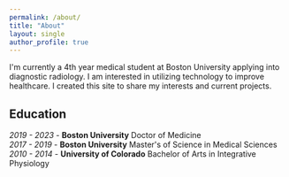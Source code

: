 ```yaml
---
permalink: /about/
title: "About"
layout: single
author_profile: true
---
```

I'm currently a 4th year medical student at Boston University applying into diagnostic radiology. I am interested in utilizing technology to improve healthcare. I created this site to share my interests and current projects.

## Education
_2019 - 2023_ - **Boston University** Doctor of Medicine  
_2017 - 2019_ - **Boston University** Master's of Science in Medical Sciences  
_2010 - 2014_ - **University of Colorado** Bachelor of Arts in Integrative Physiology  
